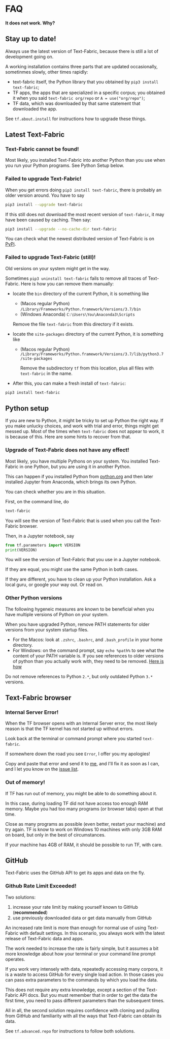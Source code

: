 # FAQ

**It does not work. Why?**

## Stay up to date!

Always use the latest version of Text-Fabric, because there is still
a lot of development going on.

A working installation contains three parts that are updated occasionally,
sometinmes slowly, other times rapidly:

* text-fabric itself, the Python library that you obtained by `pip3 install text-fabric`;
* TF apps, the apps that are specialized in a specific corpus; you obtained it when you said
  `text-fabric org/repo` or `A = use("org/repo")`;
* TF data, which was downloaded by that same statement that downloaded the app.

See `tf.about.install` for instructions how to upgrade these things.


## Latest Text-Fabric

### Text-Fabric cannot be found!

Most likely, you installed Text-Fabric into another Python than you use when you run your
Python programs. See Python Setup below.

### Failed to upgrade Text-Fabric!

When you get errors doing `pip3 install text-fabric`, there is probably an older version around.
You have to say

```sh
pip3 install --upgrade text-fabric
```

If this still does not download the most recent version of `text-fabric`,
it may have been caused by caching. Then say:

```sh
pip3 install --upgrade --no-cache-dir text-fabric
```

You can check what the newest distributed version of Text-Fabric is on
[PyPi](https://pypi.org/project/text-fabric/).

### Failed to upgrade Text-Fabric (still)!

Old versions on your system might get in the way.

Sometimes `pip3 uninstall text-fabric` fails to remove all traces of Text-Fabric.
Here is how you can remove them manually:

* locate the `bin` directory of the current Python, it is something like

  * (Macos regular Python) `/Library/Frameworks/Python.framework/Versions/3.7/bin`
  * (Windows Anaconda) `C:\Users\You\Anaconda3\Scripts`

  Remove the file `text-fabric` from this directory if it exists.

* locate the `site-packages` directory of the current Python, it is something like

  * (Macos regular Python)
    `/Library/Frameworks/Python.framework/Versions/3.7/lib/python3.7/site-packages`

    Remove the subdirectory `tf` from this location, plus all files with
    `text-fabric` in the name.

* After this, you can make a fresh install of `text-fabric`:

```sh
pip3 install text-fabric
```

## Python setup

If you are new to Python, it might be tricky to set up Python the right way.
If you make unlucky choices, and work with trial and error, things might get messed up.
Most of the times when `text-fabric` does not appear to work, it is because of this.
Here are some hints to recover from that.

### Upgrade of Text-Fabric does not have any effect!

Most likely, you have multiple Pythons on your system.
You installed Text-Fabric in one Python, but you are using it in another Python.

This can happen if you installed Python from [python.org](https://www.python.org)
and then later installed Jupyter from Anaconda, which brings its own Python.

You can check whether you are in this situation.

First, on the command line, do 

```sh
text-fabric
```

You will see the version of Text-Fabric that is used when you call the Text-Fabric browser.

Then, in a Jupyter notebook, say

```python
from tf.parameters import VERSION
print(VERSION)
```

You will see the version of Text-Fabric that you use in a Jupyter notebook.

If they are equal, you might use the same Python in both cases.

If they are different, you have to clean up your Python installation.
Ask a local guru, or google your way out. Or read on.

### Other Python versions

The following hygeneic measures are known to be beneficial 
when you have multiple versions of Python on your system.

When you have upgraded Python, remove PATH statements for older versions
from your system startup files.

* For the Macos: look at `.zshrc`, `.bashrc`, and `.bash_profile` in your home directory.
* For Windows: on the command prompt, say `echo %path%` to see what the content
  of your PATH variable is. If you see references to older versions of python
  than you actually work with, they need to be removed.
  [Here is how](https://www.computerhope.com/issues/ch000549.htm)

Do not remove references to Python `2.*`, but only outdated Python `3.*` versions. 

## Text-Fabric browser

### Internal Server Error!

When the TF browser opens with an Internal Server error, the most likely reason is that
the TF kernel has not started up without errors.

Look back at the terminal or command prompt where you started `text-fabric`.

If somewhere down the road you see `Error`, I offer you my apologies!

Copy and paste that error and send it to [me](mailto:text.annotation@icloud.com),
and I'll fix it as soon as I can, and I let you know on the
[issue list](https://github.com/annotation/text-fabric/issues).

### Out of memory!

If TF has run out of memory, you might be able to do something about it.

In this case, during loading TF did not have access too enough RAM memory.
Maybe you had too many programs (or browser tabs) open at that time.

Close as many programs as possible (even better, restart your machine) and try again.
TF is know to work on Windows 10 machines with only 3GB RAM on board,
but only in the best of circumstances.

If your machine has 4GB of RAM, it should be possible to run TF, with care.

## GitHub

Text-Fabric uses the GitHub API to get its apps and data on the fly.

### Github Rate Limit Exceeded!

Two solutions:

1. increase your rate limit by making yourself known to GitHub (**recommended**)
2. use previously downloaded data or get data manually from GitHub

An increased rate limit is more than enough for normal use of using Text-Fabric
with default settings. In this scenario, you always work with the latest
release of Text-Fabric data and apps.

The work needed to increase the rate is fairly simple, but it assumes a bit more
knowledge about how your terminal or your command line prompt operates.

If you work very intensely with data, repeatedly accessing many corpora, it
is a waste to access GitHub for every single load action.
In those cases you can pass extra parameters to the commands by which you load
the data.

This does not require any extra knowledge, except a section of the Text-Fabric API
docs. But you must remember that in order to get the data the first time, you
need to pass different parameters than the subsequent times.

All in all, the second solution requires confidence with cloning and pulling
from GitHub and familiarity with all the ways that Text-Fabric can obtain its data.

See `tf.advanced.repo` for instructions to follow both solutions.
